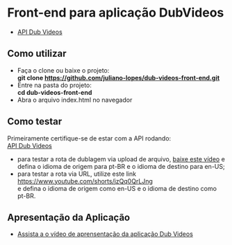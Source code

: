 # Front-end para aplicação DubVideos
* [API Dub Videos](https://github.com/juliano-lopes/dub-videos-api)
## Como utilizar
* Faça o clone ou baixe o projeto:  
**git clone https://github.com/juliano-lopes/dub-videos-front-end.git**  
* Entre na pasta do projeto:  
**cd dub-videos-front-end**  
* Abra o arquivo index.html no navegador

 ## Como testar
 Primeiramente certifique-se de estar com a API rodando:  
 [API Dub Videos](https://github.com/juliano-lopes/dub-videos-api)
 * para testar a rota de dublagem via upload de arquivo, [baixe este vídeo](https://drive.google.com/file/d/10UoBIsbx1xSGiYY-CP180pMAxoflLJWI/view?usp=sharing) e defina o idioma de origem para pt-BR e o idioma de destino para en-US;
 * para testar a rota via URL, utilize este link 
https://www.youtube.com/shorts/jzQq0QrLJng  
e defina o idioma de origem como en-US e o idioma de destino como pt-BR.

## Apresentação da Aplicação
* [Assista a o vídeo de aprensentação da aplicação Dub Videos](https://youtu.be/tfAVGTcRtCA)